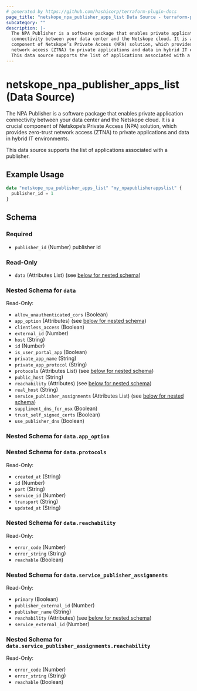 ```yaml
---
# generated by https://github.com/hashicorp/terraform-plugin-docs
page_title: "netskope_npa_publisher_apps_list Data Source - terraform-provider-netskope"
subcategory: ""
description: |-
  The NPA Publisher is a software package that enables private application
  connectivity between your data center and the Netskope cloud. It is a crucial
  component of Netskope’s Private Access (NPA) solution, which provides zero-trust
  network access (ZTNA) to private applications and data in hybrid IT environments.
  This data source supports the list of applications associated with a publisher.
---
```


# netskope_npa_publisher_apps_list (Data Source)

The NPA Publisher is a software package that enables private application
connectivity between your data center and the Netskope cloud. It is a crucial 
component of Netskope’s Private Access (NPA) solution, which provides zero-trust 
network access (ZTNA) to private applications and data in hybrid IT environments.

This data source supports the list of applications associated with a publisher.

## Example Usage

```terraform
data "netskope_npa_publisher_apps_list" "my_npapublisherappslist" {
  publisher_id = 1
}
```

<!-- schema generated by tfplugindocs -->
## Schema

### Required

- `publisher_id` (Number) publisher id

### Read-Only

- `data` (Attributes List) (see [below for nested schema](#nestedatt--data))

<a id="nestedatt--data"></a>
### Nested Schema for `data`

Read-Only:

- `allow_unauthenticated_cors` (Boolean)
- `app_option` (Attributes) (see [below for nested schema](#nestedatt--data--app_option))
- `clientless_access` (Boolean)
- `external_id` (Number)
- `host` (String)
- `id` (Number)
- `is_user_portal_app` (Boolean)
- `private_app_name` (String)
- `private_app_protocol` (String)
- `protocols` (Attributes List) (see [below for nested schema](#nestedatt--data--protocols))
- `public_host` (String)
- `reachability` (Attributes) (see [below for nested schema](#nestedatt--data--reachability))
- `real_host` (String)
- `service_publisher_assignments` (Attributes List) (see [below for nested schema](#nestedatt--data--service_publisher_assignments))
- `suppliment_dns_for_osx` (Boolean)
- `trust_self_signed_certs` (Boolean)
- `use_publisher_dns` (Boolean)

<a id="nestedatt--data--app_option"></a>
### Nested Schema for `data.app_option`


<a id="nestedatt--data--protocols"></a>
### Nested Schema for `data.protocols`

Read-Only:

- `created_at` (String)
- `id` (Number)
- `port` (String)
- `service_id` (Number)
- `transport` (String)
- `updated_at` (String)


<a id="nestedatt--data--reachability"></a>
### Nested Schema for `data.reachability`

Read-Only:

- `error_code` (Number)
- `error_string` (String)
- `reachable` (Boolean)


<a id="nestedatt--data--service_publisher_assignments"></a>
### Nested Schema for `data.service_publisher_assignments`

Read-Only:

- `primary` (Boolean)
- `publisher_external_id` (Number)
- `publisher_name` (String)
- `reachability` (Attributes) (see [below for nested schema](#nestedatt--data--service_publisher_assignments--reachability))
- `service_external_id` (Number)

<a id="nestedatt--data--service_publisher_assignments--reachability"></a>
### Nested Schema for `data.service_publisher_assignments.reachability`

Read-Only:

- `error_code` (Number)
- `error_string` (String)
- `reachable` (Boolean)

